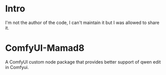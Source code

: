 # Intro
I'm not the author of the code, I can't maintain it but I was allowed to share it.


# ComfyUI-Mamad8

A ComfyUI custom node package that provides better support of qwen edit in Comfyui.



